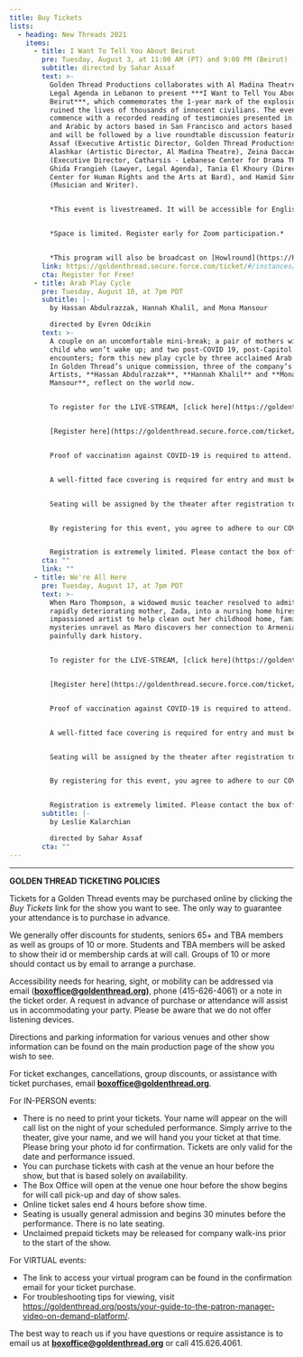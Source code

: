 ```yaml
---
title: Buy Tickets
lists:
  - heading: New Threads 2021
    items:
      - title: I Want To Tell You About Beirut
        pre: Tuesday, August 3, at 11:00 AM (PT) and 9:00 PM (Beirut)
        subtitle: directed by Sahar Assaf
        text: >-
          Golden Thread Productions collaborates with Al Madina Theatre and the
          Legal Agenda in Lebanon to present ***I Want to Tell You About
          Beirut***, which commemorates the 1-year mark of the explosion that
          ruined the lives of thousands of innocent civilians. The event will
          commence with a recorded reading of testimonies presented in English
          and Arabic by actors based in San Francisco and actors based in Beirut
          and will be followed by a live roundtable discussion featuring Sahar
          Assaf (Executive Artistic Director, Golden Thread Productions), Nidal
          Alashkar (Artistic Director, Al Madina Theatre), Zeina Daccache
          (Executive Director, Catharsis - Lebanese Center for Drama Therapy),
          Ghida Frangieh (Lawyer, Legal Agenda), Tania El Khoury (Director, OSUN
          Center for Human Rights and the Arts at Bard), and Hamid Sinno
          (Musician and Writer).


          *This event is livestreamed. It will be accessible for English and Arabic speaking audiences and will last for approximately 90 minutes.*


          *Space is limited. Register early for Zoom participation.* 


          *This program will also be broadcast on [Howlround](https://howlround.com/happenings/livestreaming-performance-and-conversation-i-want-tell-you-about-beirut).*
        link: https://goldenthread.secure.force.com/ticket/#/instances/a0F3Z00000rP1F9UAK
        cta: Register for Free!
      - title: Arab Play Cycle
        pre: Tuesday, August 10, at 7pm PDT
        subtitle: |-
          by Hassan Abdulrazzak, Hannah Khalil, and Mona Mansour

          directed by Evren Odcikin
        text: >-
          A couple on an uncomfortable mini-break; a pair of mothers with a
          child who won’t wake up; and two post-COVID 19, post-Capitol riots
          encounters; form this new play cycle by three acclaimed Arab writers.
          In Golden Thread’s unique commission, three of the company’s Resident
          Artists, **Hassan Abdulrazzak**, **Hannah Khalil** and **Mona
          Mansour**, reflect on the world now.


          To register for the LIVE-STREAM, [click here](https://goldenthread.secure.force.com/ticket/#/instances/a0F3Z00000rQvOTUA0)! **Use the code NT2021 during check-out to register for FREE!**


          [Register here](https://goldenthread.secure.force.com/ticket/#/instances/a0F3Z00000rP1q7UAC) for the IN-PERSON event!


          Proof of vaccination against COVID-19 is required to attend. A negative COVID-19 test within the previous 72 hours is acceptable in the case of medical or religious exemption. Please be prepared to present proof at the theatre.


          A well-fitted face covering is required for entry and must be worn at all times.


          Seating will be assigned by the theater after registration to ensure some social distancing between parties. For these readings, we are limiting seating capacity to 50%. Attendees must register in advance. 


          By registering for this event, you agree to adhere to our COVID-19 health and safety protocols. For more health and safety information, click here.


          Registration is extremely limited. Please contact the box office if you cannot attend.
        cta: ""
        link: ""
      - title: We're All Here
        pre: Tuesday, August 17, at 7pm PDT
        text: >-
          When Maro Thompson, a widowed music teacher resolved to admitting her
          rapidly deteriorating mother, Zada, into a nursing home hires an
          impassioned artist to help clean out her childhood home, family
          mysteries unravel as Maro discovers her connection to Armenia’s
          painfully dark history.


          To register for the LIVE-STREAM, [click here](https://goldenthread.secure.force.com/ticket/#/instances/a0F3Z00000rQvOiUAK)! **Use the code NT2021 during check-out to register for FREE!**


          [Register here](https://goldenthread.secure.force.com/ticket/#/instances/a0F3Z00000rP1qMUAS) for the IN-PERSON event!


          Proof of vaccination against COVID-19 is required to attend. A negative COVID-19 test within the previous 72 hours is acceptable in the case of medical or religious exemption. Please be prepared to present proof at the theatre.


          A well-fitted face covering is required for entry and must be worn at all times.


          Seating will be assigned by the theater after registration to ensure some social distancing between parties. For these readings, we are limiting seating capacity to 50%. Attendees must register in advance. 


          By registering for this event, you agree to adhere to our COVID-19 health and safety protocols. For more health and safety information, click here.


          Registration is extremely limited. Please contact the box office if you cannot attend.
        subtitle: |-
          by Leslie Kalarchian

          directed by Sahar Assaf
        cta: ""
---
```

- - -

**GOLDEN THREAD TICKETING POLICIES**

Tickets for a Golden Thread events may be purchased online by clicking the *Buy Tickets* link for the show you want to see. The only way to guarantee your attendance is to purchase in advance.

We generally offer discounts for students, seniors 65+ and TBA members as well as groups of 10 or more. Students and TBA members will be asked to show their id or membership cards at will call. Groups of 10 or more should contact us by email to arrange a purchase.

Accessibility needs for hearing, sight, or mobility can be addressed via email (**[boxoffice@goldenthread.org](mailto:boxoffice@goldenthread.org))**, phone (415-626-4061) or a note in the ticket order. A request in advance of purchase or attendance will assist us in accommodating your party. Please be aware that we do not offer listening devices.

Directions and parking information for various venues and other show information can be found on the main production page of the show you wish to see.

For ticket exchanges, cancellations, group discounts, or assistance with ticket purchases, email **[boxoffice@goldenthread.org](mailto:boxoffice@goldenthread.org)**.

For IN-PERSON events:

* There is no need to print your tickets. Your name will appear on the will call list on the night of your scheduled performance. Simply arrive to the theater, give your name, and we will hand you your ticket at that time. Please bring your photo id for confirmation. Tickets are only valid for the date and performance issued.
* You can purchase tickets with cash at the venue an hour before the show, but that is based solely on availability.
* The Box Office will open at the venue one hour before the show begins for will call pick-up and day of show sales.
* Online ticket sales end 4 hours before show time.
* Seating is usually general admission and begins 30 minutes before the performance. There is no late seating.
* Unclaimed prepaid tickets may be released for company walk-ins prior to the start of the show.

For VIRTUAL events:

* The link to access your virtual program can be found in the confirmation email for your ticket purchase.
* For troubleshooting tips for viewing, visit https://goldenthread.org/posts/your-guide-to-the-patron-manager-video-on-demand-platform/.

The best way to reach us if you have questions or require assistance is to email us at **[boxoffice@goldenthread.org](mailto:boxoffice@goldenthread.org)** or call 415.626.4061.